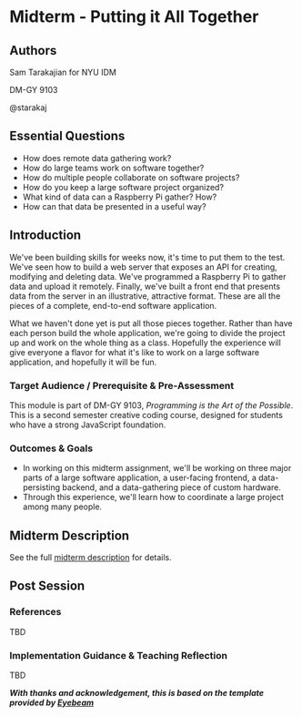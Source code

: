 # Midterm - Putting it All Together

## Authors
Sam Tarakajian for NYU IDM

DM-GY 9103

@starakaj

## Essential Questions
- How does remote data gathering work?
- How do large teams work on software together?
- How do multiple people collaborate on software projects?
- How do you keep a large software project organized?
- What kind of data can a Raspberry Pi gather? How?
- How can that data be presented in a useful way?

## Introduction
We've been building skills for weeks now, it's time to put them to the test. We've seen how to build a web server that exposes an API for creating, modifying and deleting data. We've programmed a Raspberry Pi to gather data and upload it remotely. Finally, we've built a front end that presents data from the server in an illustrative, attractive format. These are all the pieces of a complete, end-to-end software application.

What we haven't done yet is put all those pieces together. Rather than have each person build the whole application, we're going to divide the project up and work on the whole thing as a class. Hopefully the experience will give everyone a flavor for what it's like to work on a large software application, and hopefully it will be fun.

### Target Audience / Prerequisite & Pre-Assessment
This module is part of DM-GY 9103, _Programming is the Art of the Possible_. This is a second semester creative coding course, designed for students who have a strong JavaScript foundation.

### Outcomes & Goals
* In working on this midterm assignment, we'll be working on three major parts of a large software application, a user-facing frontend, a data-persisting backend, and a data-gathering piece of custom hardware.
* Through this experience, we'll learn how to coordinate a large project among many people.

## Midterm Description
See the full [midterm description](../../homework/midterm.md) for details.

## Post Session

### References
TBD

### Implementation Guidance & Teaching Reflection  
TBD

***With thanks and acknowledgement, this is based on the template provided by [Eyebeam](https://github.com/eyebeam/curriculum/blob/master/TEMPLATE.md)***